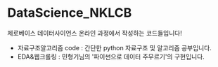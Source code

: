 # DataScience_NKLCB
제로베이스 데이터사이언스 온라인 과정에서 작성하는 코드들입니다!

- 자료구조알고리즘 code : 간단한 python 자료구조 및 알고리즘 공부입니다.
- EDA&웹크롤링 : 민형기님의 '파이썬으로 데이터 주무르기'의 구현입니다.
